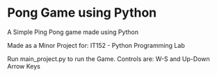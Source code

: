 # Pong Game using Python
A Simple Ping Pong game made using Python

Made as a Minor Project for: IT152 - Python Programming Lab

Run main_project.py to run the Game.
Controls are: W-S and Up-Down Arrow Keys
